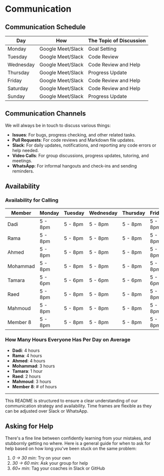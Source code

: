 <!--
    this template is for inspiration, feel free to change it however you like!

    Careful! be sure to protect your privacy when filling out this document
        everything you write here will be public
        so share only what you are comfortable sharing online
        you can share the rest in confidence with you group by another channel
-->

# Communication

## Communication Schedule

| Day       | How                 | The Topic of Discussion     |
|-----------|---------------------|-----------------------------|
| Monday    | Google Meet/Slack   | Goal Setting               |
| Tuesday   | Google Meet/Slack   | Code Review                |
| Wednesday | Google Meet/Slack   | Code Review and Help       |
| Thursday  | Google Meet/Slack   | Progress Update            |
| Friday    | Google Meet/Slack   | Code Review and Help       |
| Saturday  | Google Meet/Slack   | Code Review and Help       |
| Sunday    | Google Meet/Slack   | Progress Update            |

## Communication Channels

We will always be in touch to discuss various things:

- **Issues**: For bugs, progress checking, and other related tasks.
- **Pull Requests**: For code reviews and Markdown file updates.
- **Slack**: For daily updates, notifications, and reporting any code
  errors or help needed.
- **Video Calls**: For group discussions, progress updates, tutoring, and meetings.
- **WhatsApp**: For informal hangouts and check-ins and sending reminders.

## Availability

### Availability for Calling

| Member   | Monday | Tuesday | Wednesday | Thursday | Friday  | Saturday | Sunday|
|----------|------------|------------|------------|------------|------------|------------|------------|
| Dadi     | 5 - 8pm | 5 - 8pm | 5 - 8pm | 5 - 8pm | 5 - 8pm | 5 - 8pm | 5 - 8pm|
| Rama     | 5 - 8pm | 5 - 8pm | 5 - 8pm | 5 - 8pm | 5 - 8pm | 5 - 8pm |  - |
| Ahmed    | 5 - 8pm | 5 - 8pm | 5 - 8pm | 5 - 8pm | 5 - 8pm | 5 - 8pm | 5 - 8pm|
| Mohammad | 5 - 8pm | 5 - 8pm | 5 - 8pm | 5 - 8pm | 5 - 8pm | 5 - 8pm | 5 - 8pm|
| Tamara   | 5 - 6pm | 5 - 6pm | 5 - 6pm | 5 - 6pm | 5 - 6pm | 5 - 6pm | 5 - 6pm|
| Raed     | 5 - 8pm | 5 - 8pm | 5 - 8pm | 5 - 8pm | 5 - 8pm | 5 - 8pm | 5 - 8pm|
| Mahmoud | 5 - 8pm | 5 - 8pm | 5 - 8pm | 5 - 8pm | 5 - 8pm | 5 - 8pm | 5 - 8pm|
| Member 8 | 5 - 8pm | 5 - 8pm | 5 - 8pm | 5 - 8pm | 5 - 8pm | 5 - 8pm | 5 - 8pm|

### How Many Hours Everyone Has Per Day on Average

- **Dadi**: 4 hours
- **Rama**: 4 hours
- **Ahmed**: 4 hours
- **Mohammad**: 3 hours
- **Tamara**: 1 hour
- **Raed**: 2 hours
- **Mahmoud**: 3 hours
- **Member 8**: # of hours

---

This README is structured to ensure a clear understanding of our communication
strategy and availability. Time frames are flexible as they can be adjusted
over Slack or WhatsApp.

## Asking for Help

There's a fine line between confidently learning from your mistakes, and
stubbornly getting no where. Here is a general guide for when to ask for help
based on how long you've been stuck on the same problem:

1. *0 -> 30 min*: Try on your own
1. *30 -> 60 min*: Ask your group for help
1. *60+ min*: Tag your coaches in Slack or GitHub
